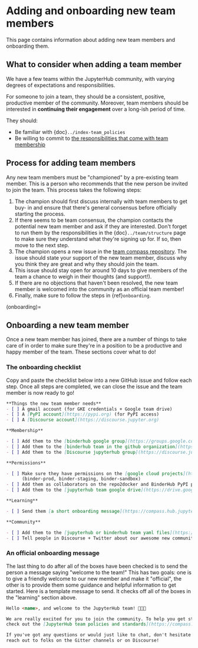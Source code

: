 # Adding and onboarding new team members

This page contains information about adding new team members and onboarding
them.

## What to consider when adding a team member

We have a few teams within the JupyterHub community, with varying degrees of
expectations and responsibilities.

For someone to join a team, they should be a consistent,
positive, productive member of the community.
Moreover, team members should be interested in
**continuing their engagement** over a long-ish period of time.

They should:

- Be familiar with {doc}`../index-team_policies`
- Be willing to commit to [the responsibilities that come with team membership](expectations-of-all-team-members)

## Process for adding team members

Any new team members must be "championed" by a pre-existing team member. This
is a person who recommends that the new person be invited to join the team.
This process takes the following steps:

1. The champion should first discuss internally with team members to get buy-
   in and ensure that there's general consensus before officially starting
   the process.
2. If there seems to be team consensus,
   the champion contacts the potential new team member and ask if they are
   interested. Don't forget to run them by the responsibilities in the {doc}`../team/structure`
   page to make sure they understand what they're signing up for.
   If so, then move to the next step.
3. The champion opens a new issue in the [team compass repository](https://github.com/jupyterhub/team-compass).
   The issue should state your support of the new team member, discuss why
   you think they are great and why they should join the team.
4. This issue should stay open for around 10 days to give members of the team
   a chance to weigh in their thoughts (and support!).
5. If there are no objections that haven't been resolved, the new team member
   is welcomed into the community as an official team member!
6. Finally, make sure to follow the steps in {ref}`onboarding`.

(onboarding)=

## Onboarding a new team member

Once a new team member has joined, there are a number of things to take care
of in order to make sure they're in a position to be a productive and happy
member of the team. These sections cover what to do!

### The onboarding checklist

Copy and paste the checklist below into a new GitHub
issue and follow each step. Once all steps are completed, we can close the
issue and the team member is now ready to go!

```md
**Things the new team member needs**
- [ ] A gmail account (for GKE credentials + Google team drive)
- [ ] A [PyPI account](https://pypi.org) (for PyPI access)
- [ ] A [Discourse account](https://discourse.jupyter.org)

**Membership**

- [ ] Add them to the [binderhub google group](https://groups.google.com/forum/#!forum/binder-team)
- [ ] Add them to the [binderhub team in the github organization](https://github.com/orgs/jupyterhub/teams/binder-team)
- [ ] Add them to the [Discourse jupyterhub group](https://discourse.jupyter.org/g/jupyterhub-team)

**Permissions**

- [ ] Make sure they have permissions on the [google cloud projects](https://console.cloud.google.com/home/dashboard?project=binder-prod)
      (binder-prod, binder-staging, binder-sandbox)
- [ ] Add them as collaborators on the repo2docker and BinderHub PyPI packages
- [ ] Add them to the [jupyterhub team google drive](https://drive.google.com/drive/folders/0B8VZ4vaOYWZ3a2dyeEp6NzBKbnM?usp=sharing)

**Learning**

- [ ] Send them [a short onboarding message](https://compass.hub.jupyter.org/team/adding-members/#an-official-onboarding-message)

**Community**

- [ ] Add them to the [jupyterhub or binderhub team yaml files](https://github.com/jupyterhub/team-compass/tree/5d014f3af161e3abcf79c7adfb77620607929d77/docs/team)
- [ ] Tell people in Discourse + Twitter about our awesome new community member
```

### An official onboarding message

The last thing to do after all of the boxes have been checked is to send the
person a message saying "welcome to the team!" This has two goals: one is
to give a friendly welcome to our new member and make it "official", the other
is to provide them some guidance and helpful information to get started. Here
is a template message to send. It checks off all of the boxes in the
"learning" section above.

```md
Hello <name>, and welcome to the JupyterHub team! 🎉🎉🎉

We are really excited for you to join the community. To help you get started,
check out the [JupyterHub team policies and standards](https://compass.hub.jupyter.org/index-team_policies/) page.

If you've got any questions or would just like to chat, don't hesitate to
reach out to folks on the Gitter channels or on Discourse!
```
